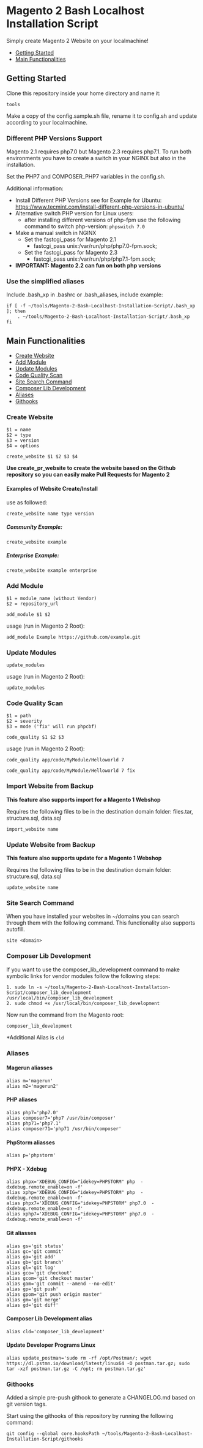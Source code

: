# Magento 2 Bash Localhost Installation Script

Simply create Magento 2 Website on your localmachine!

 - [Getting Started](#getting-started)
 - [Main Functionalities](#main-functionalities)

## Getting Started

Clone this repository inside your home directory and name it:

```tools```

Make a copy of the config.sample.sh file, rename it to config.sh and update according to your localmachine.

### Different PHP Versions Support

Magento 2.1 requires php7.0 but Magento 2.3 requires php7.1. To run both environments you have to create a switch in your NGINX but also in the installation.

Set the PHP7 and COMPOSER_PHP7 variables in the config.sh.

Additional information:

 - Install Different PHP Versions see for Example for Ubuntu:
        https://www.tecmint.com/install-different-php-versions-in-ubuntu/
 - Alternative switch PHP version for Linux users:
 	- after installing different versions of php-fpm use the following command to switch php-version:
 		```phpswitch 7.0```
 - Make a manual switch in NGINX
    - Set the fastcgi_pass for Magento 2.1
      - fastcgi_pass   unix:/var/run/php/php7.0-fpm.sock;
    - Set the fastcgi_pass for Magento 2.3
      - fastcgi_pass   unix:/var/run/php/php7.1-fpm.sock;
 - **IMPORTANT: Magento 2.2 can fun on both php versions**

### Use the simplified aliases
Include .bash_xp in .bashrc or .bash_aliases, include example:

```
if [ -f ~/tools/Magento-2-Bash-Localhost-Installation-Script/.bash_xp ]; then
    . ~/tools/Magento-2-Bash-Localhost-Installation-Script/.bash_xp
fi
```


## Main Functionalities

 - [Create Website](#create-website)
 - [Add Module](#add-module)
 - [Update Modules](#update-modules)
 - [Code Quality Scan](#code-quality-scan)
 - [Site Search Command](#site-search-command)
 - [Composer Lib Development](#composer-lib-development)
 - [Aliases](#aliases)
 - [Githooks](#githooks)



### Create Website

```
$1 = name
$2 = type
$3 = version
$4 = options
```

```
create_website $1 $2 $3 $4
```

**Use create_pr_website to create the website based on the Github repository so you can easily make Pull Requests for Magento 2**

#### Examples of Website Create/Install

use as followed:

```
create_website name type version
```

##### Community Example:

```
create_website example
```


##### Enterprise Example:

```
create_website example enterprise
```

### Add Module

```
$1 = module_name (without Vendor)
$2 = repository_url
```

```
add_module $1 $2
```

usage (run in Magento 2 Root):

```
add_module Example https://github.com/example.git
```

### Update Modules

```
update_modules
```

usage (run in Magento 2 Root):

```
update_modules
```


### Code Quality Scan

```
$1 = path
$2 = severity
$3 = mode ('fix' will run phpcbf)
```

```
code_quality $1 $2 $3
```

usage (run in Magento 2 Root):

```
code_quality app/code/MyModule/Helloworld 7 
```

```
code_quality app/code/MyModule/Helloworld 7 fix
```

### Import Website from Backup
**This feature also supports import for a Magento 1 Webshop**

Requires the following files to be in the destination domain folder: files.tar, structure.sql, data.sql

```
import_website name
```

### Update Website from Backup
**This feature also supports update for a Magento 1 Webshop**

Requires the following files to be in the destination domain folder: structure.sql, data.sql

```
update_website name
```

### Site Search Command
When you have installed your websites in ~/domains you can search through them with the following command. This functionality also supports autofill.

```
site <domain>
```

### Composer Lib Development

If you want to use the composer_lib_development command to make symbolic links for vendor modules follow the following steps:

```
1. sudo ln -s ~/tools/Magento-2-Bash-Localhost-Installation-Script/composer_lib_development /usr/local/bin/composer_lib_development
2. sudo chmod +x /usr/local/bin/composer_lib_development

```

Now run the command from the Magento root:

```
composer_lib_development
```

*Additional Alias is `cld`


### Aliases
#### Magerun aliasses
```
alias m='magerun'
alias m2='magerun2'
```

#### PHP aliases
```
alias php7='php7.0'
alias composer7='php7 /usr/bin/composer'
alias php71='php7.1'
alias composer71='php71 /usr/bin/composer'
```

#### PhpStorm aliasses
```
alias p='phpstorm'
```

#### PHPX - Xdebug
```
alias phpx='XDEBUG_CONFIG="idekey=PHPSTORM" php  -dxdebug.remote_enable=on -f'
alias xphp='XDEBUG_CONFIG="idekey=PHPSTORM" php  -dxdebug.remote_enable=on -f'
alias phpx7='XDEBUG_CONFIG="idekey=PHPSTORM" php7.0  -dxdebug.remote_enable=on -f'
alias xphp7='XDEBUG_CONFIG="idekey=PHPSTORM" php7.0  -dxdebug.remote_enable=on -f'
```

#### Git aliasses
```
alias gs='git status'
alias gc='git commit'
alias ga='git add'
alias gb='git branch'
alias gl='git log'
alias gco='git checkout'
alias gcom='git checkout master'
alias gam='git commit --amend --no-edit'
alias gp='git push'
alias gpom='git push origin master'
alias gm='git merge'
alias gd='git diff'
```

#### Composer Lib Development alias
```
alias cld='composer_lib_development'
```


#### Update Developer Programs Linux
```
alias update_postman='sudo rm -rf /opt/Postman/; wget https://dl.pstmn.io/download/latest/linux64 -O postman.tar.gz; sudo tar -xzf postman.tar.gz -C /opt; rm postman.tar.gz'
```

### Githooks
Added a simple pre-push githook to generate a CHANGELOG.md based on git version tags.

Start using the githooks of this repository by running the following command:
```
git config --global core.hooksPath ~/tools/Magento-2-Bash-Localhost-Installation-Script/githooks
```

